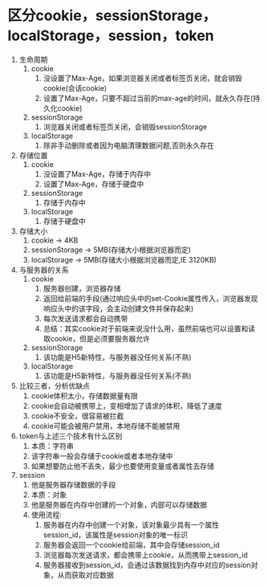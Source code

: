 # 区分cookie，sessionStorage，localStorage，session，token

1. 生命周期
   1. cookie
      1. 没设置了Max-Age，如果浏览器关闭或者标签页关闭，就会销毁cookie(会话cookie)
      2. 设置了Max-Age，只要不超过当前的max-age的时间，就永久存在(持久化cookie)
   2. sessionStorage
      1. 浏览器关闭或者标签页关闭，会销毁sessionStorage
   3. localStorage
      1. 除非手动删除或者因为电脑清理数据问题,否则永久存在
2. 存储位置
   1. cookie
      1. 没设置了Max-Age，存储于内存中
      2. 设置了Max-Age，存储于硬盘中
   2. sessionStorage
      1. 存储于内存中
   3. localStorage
      1. 存储于硬盘中
3. 存储大小
   1. cookie	->	4KB
   2. sessionStorage   ->     5MB(存储大小根据浏览器而定)
   3. localStorage    ->    5MB(存储大小根据浏览器而定,IE 3120KB)
4. 与服务器的关系
   1. cookie
      1. 服务器创建，浏览器存储
      2. 返回给前端的手段(通过响应头中的set-Cookie属性传入，浏览器发现响应头中的该字段，会主动创建文件并保存起来)
      3. 每次发送请求都会自动携带
      4. 总结：其实cookie对于前端来说没什么用，虽然前端也可以设置和读取cookie，但是必须要服务器允许
   2. sessionStorage
      1. 该功能是H5新特性，与服务器没任何关系(不熟)
   3. localStorage
      1. 该功能是H5新特性，与服务器没任何关系(不熟)
5. 比较三者，分析优缺点
   1. cookie体积太小，存储数据量有限
   2. cookie会自动被携带上，变相增加了请求的体积，降低了速度
   3. cookie不安全，很容易被拦截
   4. cookie可能会被用户禁用，本地存储不能被禁用
6. token与上述三个技术有什么区别
   1. 本质：字符串
   2. 该字符串一般会存储于cookie或者本地存储中
   3. 如果想要防止他不丢失，最少也要使用变量或者属性去存储
7. session
   1. 他是服务器存储数据的手段
   2. 本质：对象
   3. 他是服务器在内存中创建的一个对象，内部可以存储数据
   4. 使用流程:
      1. 服务器在内存中创建一个对象，该对象最少具有一个属性session_id，该属性是session对象的唯一标识
      2. 服务器会返回一个cookie给前端，其中会存储session_id
      3. 浏览器每次发送请求，都会携带上cookie，从而携带上session_id
      4. 服务器接收到session_id，会通过该数据找到内存中对应的session对象，从而获取对应数据
